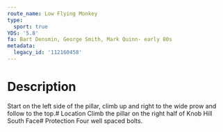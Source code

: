 ```yaml
---
route_name: Low Flying Monkey
type:
  sport: true
YDS: '5.8'
fa: Bart Densmin, George Smith, Mark Quinn- early 80s
metadata:
  legacy_id: '112160458'
---
```

# Description
Start on the left side of the pillar, climb up and right to the wide prow and follow to the top.# Location
Climb the pillar on the right half of Knob Hill South Face# Protection
Four well spaced bolts.